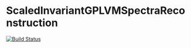 # ScaledInvariantGPLVMSpectraReconstruction

[![Build Status](https://github.com/ngiann/ScaledInvariantGPLVMSpectraReconstruction.jl/actions/workflows/CI.yml/badge.svg?branch=main)](https://github.com/ngiann/ScaledInvariantGPLVMSpectraReconstruction.jl/actions/workflows/CI.yml?query=branch%3Amain)
